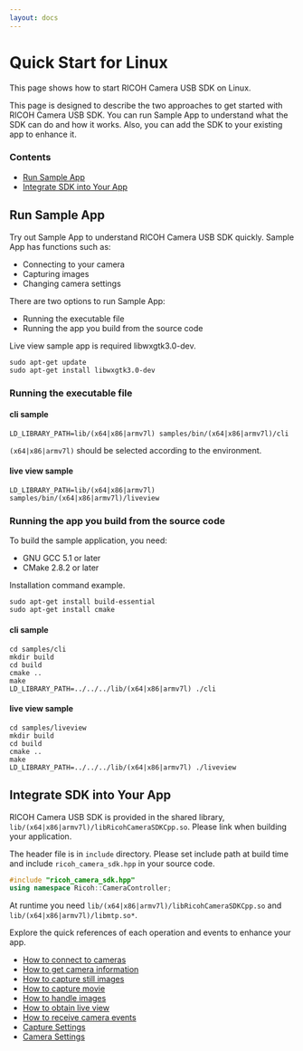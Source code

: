 ```yaml
---
layout: docs
---
```


# Quick Start for Linux

This page shows how to start RICOH Camera USB SDK on Linux.

This page is designed to describe the two approaches to get started with RICOH Camera USB SDK. You can run Sample App to understand what the SDK can do and how it works. Also, you can add the SDK to your existing app to enhance it.

### Contents

* [Run Sample App](#run-sample-app)
* [Integrate SDK into Your App](#integrate-sdk-into-your-app)

## Run Sample App

Try out Sample App to understand RICOH Camera USB SDK quickly. Sample App has functions such as:

* Connecting to your camera
* Capturing images
* Changing camera settings

There are two options to run Sample App:

* Running the executable file
* Running the app you build from the source code

Live view sample app is required libwxgtk3.0-dev.

```shell_session
sudo apt-get update
sudo apt-get install libwxgtk3.0-dev
```

### Running the executable file

#### cli sample

```shell_session
LD_LIBRARY_PATH=lib/(x64|x86|armv7l) samples/bin/(x64|x86|armv7l)/cli
```

`(x64|x86|armv7l)` should be selected according to the environment.

#### live view sample

```shell_session
LD_LIBRARY_PATH=lib/(x64|x86|armv7l) samples/bin/(x64|x86|armv7l)/liveview
```

### Running the app you build from the source code

To build the sample application, you need:

* GNU GCC 5.1 or later
* CMake 2.8.2 or later

Installation command example.

```shell_session
sudo apt-get install build-essential
sudo apt-get install cmake
```


#### cli sample

```shell_session
cd samples/cli
mkdir build
cd build
cmake ..
make
LD_LIBRARY_PATH=../../../lib/(x64|x86|armv7l) ./cli
```

#### live view sample

```shell_session
cd samples/liveview
mkdir build
cd build
cmake ..
make
LD_LIBRARY_PATH=../../../lib/(x64|x86|armv7l) ./liveview
```

## Integrate SDK into Your App

RICOH Camera USB SDK is provided in the shared library, `lib/(x64|x86|armv7l)/libRicohCameraSDKCpp.so`. Please link when building your application.

The header file is in `include` directory. Please set include path at build time and include `ricoh_camera_sdk.hpp` in your source code.

```cpp
#include "ricoh_camera_sdk.hpp"
using namespace Ricoh::CameraController;
```

At runtime you need `lib/(x64|x86|armv7l)/libRicohCameraSDKCpp.so` and `lib/(x64|x86|armv7l)/libmtp.so*`.

Explore the quick references of each operation and events to enhance your app.

* [How to connect to cameras](connection.md)
* [How to get camera information](camera-information.md)
* [How to capture still images](capture.md)
* [How to capture movie](movie-capture.md)
* [How to handle images](image-handling.md)
* [How to obtain live view](live-view.md)
* [How to receive camera events](events.md)
* [Capture Settings](capture-settings.md)
* [Camera Settings](camera-settings.md)
